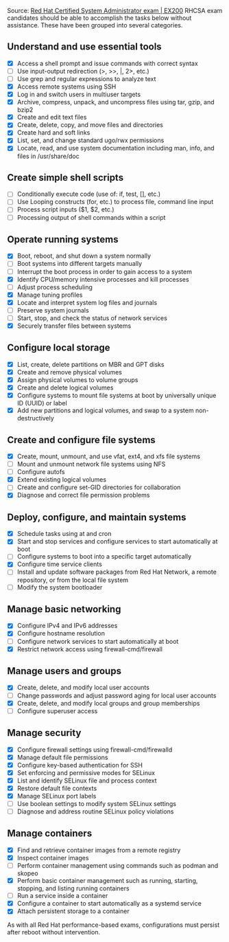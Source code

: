 Source: [Red Hat Certified System Administrator exam | EX200](https://www.redhat.com/en/services/training/ex200-red-hat-certified-system-administrator-rhcsa-exam?section=objectives)
RHCSA exam candidates should be able to accomplish the tasks below without assistance. These have been grouped into several categories.

## Understand and use essential tools

- [x] Access a shell prompt and issue commands with correct syntax
- [ ] Use input-output redirection (>, >>, |, 2>, etc.)
- [ ] Use grep and regular expressions to analyze text
- [x] Access remote systems using SSH
- [x] Log in and switch users in multiuser targets
- [x] Archive, compress, unpack, and uncompress files using tar, gzip, and bzip2
- [x] Create and edit text files
- [x] Create, delete, copy, and move files and directories
- [x] Create hard and soft links
- [x] List, set, and change standard ugo/rwx permissions
- [x]  Locate, read, and use system documentation including man, info, and files in /usr/share/doc

## Create simple shell scripts

- [ ] Conditionally execute code (use of: if, test, [], etc.)
- [ ] Use Looping constructs (for, etc.) to process file, command line input
- [ ] Process script inputs ($1, $2, etc.)
- [ ] Processing output of shell commands within a script

## Operate running systems

- [x] Boot, reboot, and shut down a system normally
- [ ] Boot systems into different targets manually
- [ ] Interrupt the boot process in order to gain access to a system
- [x] Identify CPU/memory intensive processes and kill processes
- [ ] Adjust process scheduling
- [x] Manage tuning profiles
- [x] Locate and interpret system log files and journals
- [ ] Preserve system journals
- [ ] Start, stop, and check the status of network services
- [x] Securely transfer files between systems

## Configure local storage

- [x] List, create, delete partitions on MBR and GPT disks
- [x] Create and remove physical volumes
- [x] Assign physical volumes to volume groups
- [x] Create and delete logical volumes
- [x] Configure systems to mount file systems at boot by universally unique ID (UUID) or label
- [x] Add new partitions and logical volumes, and swap to a system non-destructively

## Create and configure file systems

- [x] Create, mount, unmount, and use vfat, ext4, and xfs file systems
- [ ] Mount and unmount network file systems using NFS
- [ ] Configure autofs
- [x] Extend existing logical volumes
- [ ] Create and configure set-GID directories for collaboration
- [x] Diagnose and correct file permission problems

## Deploy, configure, and maintain systems

- [x] Schedule tasks using at and cron
- [x] Start and stop services and configure services to start automatically at boot
- [ ] Configure systems to boot into a specific target automatically
- [x] Configure time service clients
- [ ] Install and update software packages from Red Hat Network, a remote repository, or from the local file system
- [ ] Modify the system bootloader

## Manage basic networking

- [x] Configure IPv4 and IPv6 addresses
- [x] Configure hostname resolution
- [ ] Configure network services to start automatically at boot
- [x] Restrict network access using firewall-cmd/firewall

## Manage users and groups

- [x] Create, delete, and modify local user accounts
- [ ] Change passwords and adjust password aging for local user accounts
- [x] Create, delete, and modify local groups and group memberships
- [ ] Configure superuser access

## Manage security

- [x] Configure firewall settings using firewall-cmd/firewalld
- [x] Manage default file permissions
- [x] Configure key-based authentication for SSH
- [x] Set enforcing and permissive modes for SELinux
- [x] List and identify SELinux file and process context
- [x] Restore default file contexts
- [x] Manage SELinux port labels
- [ ] Use boolean settings to modify system SELinux settings
- [ ] Diagnose and address routine SELinux policy violations

## Manage containers

- [x] Find and retrieve container images from a remote registry
- [x] Inspect container images
- [ ] Perform container management using commands such as podman and skopeo
- [x] Perform basic container management such as running, starting, stopping, and listing running containers
- [ ] Run a service inside a container
- [x] Configure a container to start automatically as a systemd service
- [x] Attach persistent storage to a container

As with all Red Hat performance-based exams, configurations must persist after reboot without intervention.